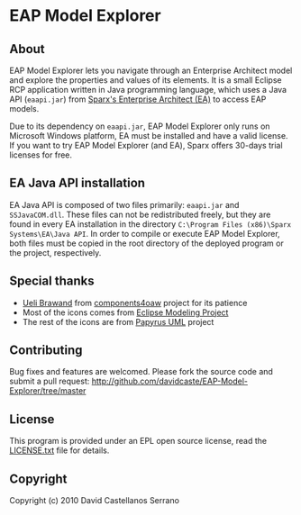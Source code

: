 EAP Model Explorer
==================


About
-----

EAP Model Explorer lets you navigate through an Enterprise Architect model and explore the properties and values of its elements. It is a small Eclipse RCP application written in Java programming language, which uses a Java API (`eaapi.jar`) from [Sparx's Enterprise Architect (EA)](http://www.sparxsystems.com/) to access EAP models. 

Due to its dependency on `eaapi.jar`, EAP Model Explorer only runs on Microsoft Windows platform, EA must be installed and have a valid license. If you want to try EAP Model Explorer (and EA), Sparx offers 30-days trial licenses for free.


EA Java API installation
------------------------

EA Java API is composed of two files primarily: `eaapi.jar` and `SSJavaCOM.dll`. These files can not be redistributed freely, but they are found in every EA installation in the directory `C:\Program Files (x86)\Sparx Systems\EA\Java API`. In order to compile or execute EAP Model Explorer, both files must be copied in the root directory of the deployed program or the project, respectively.


Special thanks
--------------

- [Ueli Brawand](http://twitter.com/ubrawand) from [components4oaw](http://components4oaw.sourceforge.net/) project for its patience
- Most of the icons comes from [Eclipse Modeling Project](http://www.eclipse.org/modeling/)
- The rest of the icons are from [Papyrus UML](http://www.papyrusuml.org) project


Contributing
------------

Bug fixes and features are welcomed. Please fork the source code and submit a
pull request: <http://github.com/davidcaste/EAP-Model-Explorer/tree/master>


License
-------

This program is provided under an EPL open source license, read the
[LICENSE.txt](LICENSE.txt) file for details.


Copyright
---------

Copyright (c) 2010 David Castellanos Serrano
